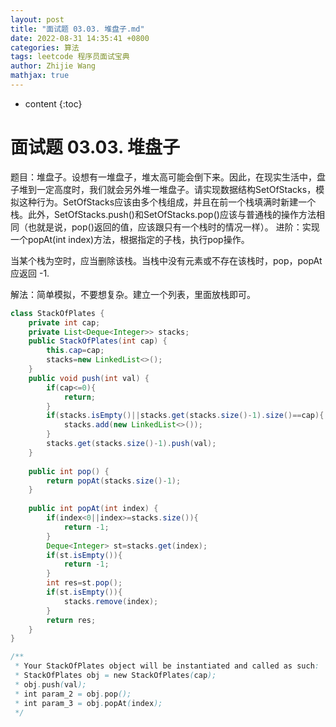 ```yaml
---
layout: post
title: "面试题 03.03. 堆盘子.md"
date: 2022-08-31 14:35:41 +0800
categories: 算法
tags: leetcode 程序员面试宝典
author: Zhijie Wang
mathjax: true
---
```



* content
{:toc}














# 面试题 03.03. 堆盘子

题目：堆盘子。设想有一堆盘子，堆太高可能会倒下来。因此，在现实生活中，盘子堆到一定高度时，我们就会另外堆一堆盘子。请实现数据结构SetOfStacks，模拟这种行为。SetOfStacks应该由多个栈组成，并且在前一个栈填满时新建一个栈。此外，SetOfStacks.push()和SetOfStacks.pop()应该与普通栈的操作方法相同（也就是说，pop()返回的值，应该跟只有一个栈时的情况一样）。 进阶：实现一个popAt(int index)方法，根据指定的子栈，执行pop操作。

当某个栈为空时，应当删除该栈。当栈中没有元素或不存在该栈时，pop，popAt 应返回 -1.



解法：简单模拟，不要想复杂。建立一个列表，里面放栈即可。

```java
class StackOfPlates {
    private int cap;
    private List<Deque<Integer>> stacks;
    public StackOfPlates(int cap) {
        this.cap=cap;
        stacks=new LinkedList<>();
    }
    public void push(int val) {
        if(cap<=0){
            return;
        }
        if(stacks.isEmpty()||stacks.get(stacks.size()-1).size()==cap){
            stacks.add(new LinkedList<>());
        }
        stacks.get(stacks.size()-1).push(val);
    }
    
    public int pop() {
        return popAt(stacks.size()-1);
    }
    
    public int popAt(int index) {
        if(index<0||index>=stacks.size()){
            return -1;
        }
        Deque<Integer> st=stacks.get(index);
        if(st.isEmpty()){
            return -1;
        }
        int res=st.pop();
        if(st.isEmpty()){
            stacks.remove(index);
        }
        return res;
    }
}

/**
 * Your StackOfPlates object will be instantiated and called as such:
 * StackOfPlates obj = new StackOfPlates(cap);
 * obj.push(val);
 * int param_2 = obj.pop();
 * int param_3 = obj.popAt(index);
 */
```

